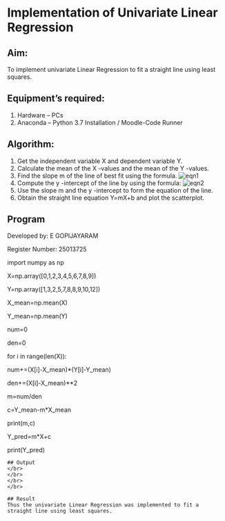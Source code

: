 # Implementation of Univariate Linear Regression
## Aim:
To implement univariate Linear Regression to fit a straight line using least squares.
## Equipment’s required:
1.	Hardware – PCs
2.	Anaconda – Python 3.7 Installation / Moodle-Code Runner
## Algorithm:
1.	Get the independent variable X and dependent variable Y.
2.	Calculate the mean of the X -values and the mean of the Y -values.
3.	Find the slope m of the line of best fit using the formula.
 ![eqn1](./eq1.jpg)
4.	Compute the y -intercept of the line by using the formula:
![eqn2](./eq2.jpg)  
5.	Use the slope m and the y -intercept to form the equation of the line.
6.	Obtain the straight line equation Y=mX+b and plot the scatterplot.
## Program

 Developed by: E GOPIJAYARAM
 
 Register Number: 25013725

 
 import numpy as np
 
 X=np.array([0,1,2,3,4,5,6,7,8,9])
 
 Y=np.array([1,3,2,5,7,8,8,9,10,12])
 
 X_mean=np.mean(X)
 
 Y_mean=np.mean(Y)
 
 num=0
 
 den=0
 
 for i in range(len(X)):
 
  num+=(X[i]-X_mean)*(Y[i]-Y_mean)
  
  den+=(X[i]-X_mean)**2
  
  m=num/den
  
  c=Y_mean-m*X_mean
  
  print(m,c)
  
  Y_pred=m*X+c
  
  print(Y_pred)





```
## Output
</br>
</br>
</br>
</br>

## Result
Thus the univariate Linear Regression was implemented to fit a straight line using least squares.
